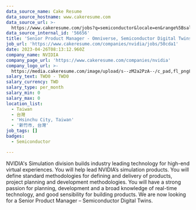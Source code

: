 ```yaml
---
data_source_name: Cake Resume
data_source_hostname: www.cakeresume.com
data_source_url: >-
  https://www.cakeresume.com/jobs?q=semiconductor&locale=en&range%5Bsalary_range%5D%5Bmin%5D=1000000
data_source_internal_id: '56656'
title: 'Senior Product Manager - Omniverse, Semiconductor Digital Twins'
job_url: 'https://www.cakeresume.com/companies/nvidia/jobs/50cda1'
date: 2023-04-26T08:13:12.960Z
company_name: NVIDIA
company_page_url: 'https://www.cakeresume.com/companies/nvidia'
company_logo_url: >-
  https://media.cakeresume.com/image/upload/s--zM2a2PzA--/c_pad,fl_png8,h_200,w_200/v1559036728/piuqflnr1jqp2o9kkouj.png
salary_text: TWD0 - TWD0
salary_currency: TWD
salary_type: per_month
salary_min: 0
salary_max: 0
location_list:
  - Taiwan
  - 台灣
  - 'Hsinchu City, Taiwan'
  - '新竹市, 台灣'
job_tags: []
badges:
  - Semiconductor

---
```


NVIDIA's Simulation division builds industry leading technology for high-end virtual experiences. You will help lead NVIDIA’s simulation products. You will define standard methodologies for defining and delivery of products, project planning and development methodologies. You will have a strong passion for planning, development and a broad knowledge of real-time technology, and good sensibility for building products. We are now looking for a Senior Product Manager – Semiconductor Digital Twins. 